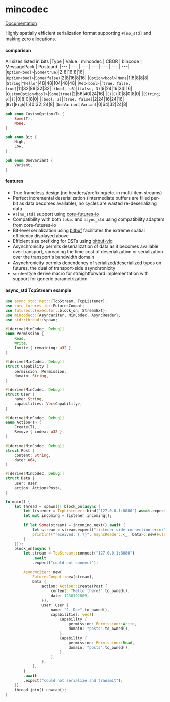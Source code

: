 # mincodec

[Documentation](https://noocene.github.io/mincodec)

Highly spatially efficient serialization format supporting `#[no_std]` and making zero allocations.

#### comparison
All sizes listed in bits
|Type | Value | mincodec | CBOR | bincode | MessagePack | Postcard|
|--- | --- | --- | --- | --- | --- | ---|
|`Option<bool>`|`Some(true)`|2|8|16|8|16|
|`Option<bool>`|`Some(false)`|2|8|16|8|16|
|`Option<bool>`|`None`|1|8|8|8|8|
|`String`|`"hello"`|48|48|104|48|48|
|`Vec<bool>`|`[true, false, true]`|11|32|88|32|32|
|`(bool, u8)`|`(false, 3)`|9|24|16|24|16|
|`CustomOption<bool>`|`Some(true)`|2|56|40|24|16|
|`()`|`()`|0|8|0|8|0|
|`[String; 0]`|`[]`|0|8|0|8|0|
|`[bool; 2]`|`[true, false]`|2|24|16|24|16|
|`Bit`|`High`|1|40|32|24|8|
|`OneVariant`|`Variant`|0|64|32|24|8|

```Rust
pub enum CustomOption<T> {
    Some(T),
    None,
}

pub enum Bit {
    High,
    Low,
}

pub enum OneVariant {
    Variant,
}
```

#### features
- True frameless design (no headers/prefixing/etc. in multi-item streams)
- Perfect incremental deserialization (intermediate buffers are filled per-bit as data becomes available), no cycles are wasted re-deserializing data
- `#![no_std]` support using [core-futures-io](https://github.com/noocene/core-futures-io)
- Compatibility with both `tokio` and `async_std` using compatibility adapters from core-futures-io
- Bit-level serialization using [bitbuf](https://github.com/noocene/bitbuf) facilitates the extreme spatial efficiency displayed above
- Efficient size prefixing for DSTs using [bitbuf-vlq](https://github.com/noocene/bitbuf-vlq)
- Asynchronicity permits deserialization of data as it becomes available over transport, spreading the time cost of deserialization or serialization over the transport's bandwidth domain
- Asynchronicity permits dependency of serialized/deserialized types on futures, the dual of transport-side asynchronicity
- `serde`-style derive macro for straightforward implementation with support for generic parametrization

#### async_std TcpStream example
```Rust
use async_std::net::{TcpStream, TcpListener};
use core_futures_io::FuturesCompat;
use futures::{executor::block_on, StreamExt};
use mincodec::{AsyncWriter, MinCodec, AsyncReader};
use std::thread::spawn;

#[derive(MinCodec, Debug)]
enum Permission {
    Read,
    Write,
    Invite { remaining: u32 },
}

#[derive(MinCodec, Debug)]
struct Capability {
    permission: Permission,
    domain: String,
}

#[derive(MinCodec, Debug)]
struct User {
    name: String,
    capabilities: Vec<Capability>,
}

#[derive(MinCodec, Debug)]
enum Action<T> {
    Create(T),
    Remove { index: u32 },
}

#[derive(MinCodec, Debug)]
struct Post {
    content: String,
    date: u64,
}

#[derive(MinCodec, Debug)]
struct Data {
    user: User,
    action: Action<Post>,
}

fn main() {
    let thread = spawn(|| block_on(async {
        let listener = TcpListener::bind("127.0.0.1:8080").await.expect("could not bind listener");
        let mut incoming = listener.incoming();

        if let Some(stream) = incoming.next().await {
            let stream = stream.expect("listener-side connection error");
            println!("received: {:?}", AsyncReader::<_, Data>::new(FuturesCompat::new(stream)).await.expect("error reading data and deserializing"));
        }
    }));
    block_on(async {
        let stream = TcpStream::connect("127.0.0.1:8080")
            .await
            .expect("could not connect");
            
        AsyncWriter::new(
            FuturesCompat::new(stream),
            Data {
                action: Action::Create(Post {
                    content: "Hello there!".to_owned(),
                    date: 1230192809,
                }),
                user: User {
                    name: "J. Doe".to_owned(),
                    capabilities: vec![
                        Capability {
                            permission: Permission::Write,
                            domain: "posts".to_owned(),
                        },
                        Capability {
                            permission: Permission::Read,
                            domain: "posts".to_owned(),
                        },
                    ],
                },
            },
        )
        .await
        .expect("could not serialize and transmit");
    });
    thread.join().unwrap();
}
```